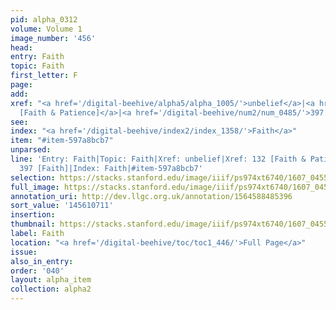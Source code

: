 ```yaml
---
pid: alpha_0312
volume: Volume 1
image_number: '456'
head:
entry: Faith
topic: Faith
first_letter: F
page:
add:
xref: "<a href='/digital-beehive/alpha5/alpha_1005/'>unbelief</a>|<a href='/digital-beehive/num1/num_0137/'>132
  [Faith & Patience]</a>|<a href='/digital-beehive/num2/num_0485/'>397 [Faith]</a>"
see:
index: "<a href='/digital-beehive/index2/index_1358/'>Faith</a>"
item: "#item-597a8bcb7"
unparsed:
line: 'Entry: Faith|Topic: Faith|Xref: unbelief|Xref: 132 [Faith & Patience]|Xref:
  397 [Faith]|Index: Faith|#item-597a8bcb7'
selection: https://stacks.stanford.edu/image/iiif/ps974xt6740/1607_0455/759,711,3005,626/full/0/default.jpg
full_image: https://stacks.stanford.edu/image/iiif/ps974xt6740/1607_0455/full/full/0/default.jpg
annotation_uri: http://dev.llgc.org.uk/annotation/1564588485396
sort_value: '145610711'
insertion:
thumbnail: https://stacks.stanford.edu/image/iiif/ps974xt6740/1607_0455/759,711,600,180/250,/0/default.jpg
label: Faith
location: "<a href='/digital-beehive/toc/toc1_446/'>Full Page</a>"
issue:
also_in_entry:
order: '040'
layout: alpha_item
collection: alpha2
---
```

